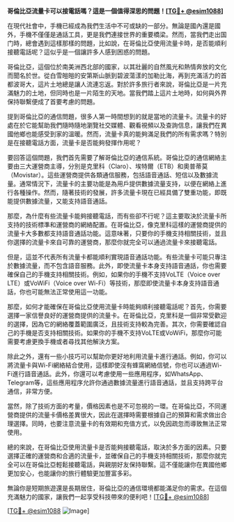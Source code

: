 **哥倫比亞流量卡可以接電話嗎？這是一個值得深思的問題！[[TG💪+ @esim1088](https://t.me/s/esim1088)]**

在現代社會中，手機已經成為我們生活中不可或缺的一部分。無論是國內還是國外，手機不僅僅是通話工具，更是我們連接世界的重要橋梁。然而，當我們走出国门時，總會遇到這樣那樣的問題，比如說，在哥倫比亞使用流量卡時，是否能順利接聽電話呢？這似乎是一個讓許多人感到困惑的問題。

哥倫比亞，這個位於南美洲西北部的國家，以其壯麗的自然風光和熱情奔放的文化而聞名於世。從白雪皚皚的安第斯山脈到碧波蕩漾的加勒比海，再到充滿活力的首都波哥大，這片土地總是讓人流連忘返。對於許多旅行者來說，哥倫比亞是一片充滿魅力的土地，但同時也是一片陌生的天地。當我們踏上這片土地時，如何與外界保持聯繫便成了首要考慮的問題。

提到哥倫比亞的通信問題，很多人第一時間想到的就是當地的流量卡。流量卡的好處在於它能幫助我們隨時隨地瀏覽社交媒體、觀看視頻以及查詢信息，讓我們在異國他鄉也能感受到家的溫暖。然而，流量卡真的能夠滿足我們的所有需求嗎？特別是在接聽電話方面，流量卡是否能夠發揮作用呢？

要回答這個問題，我們首先需要了解哥倫比亞的通信系統。哥倫比亞的通信網絡主要由三大運營商主導，分別是克里科（Claro）、埃特爾（ETB）和奧普蒂莫（Movistar）。這些運營商提供各類通信服務，包括語音通話、短信以及數據流量。通常情況下，流量卡的主要功能是為用戶提供數據流量支持，以便在網絡上進行各種操作。然而，隨著技術的發展，許多流量卡現在已經具備了雙重功能，即既能提供數據流量，又能支持語音通話。

那麼，為什麼有些流量卡能夠接聽電話，而有些卻不行呢？這主要取決於流量卡所支持的技術標準和運營商的網絡配置。在哥倫比亞，像克里科這樣的運營商提供的流量卡大多數都支持語音通話功能。這意味著，只要你的手機支持相關技術，並且你選擇的流量卡來自可靠的運營商，那麼你就完全可以通過流量卡來接聽電話。

但是，這並不代表所有流量卡都能順利實現語音通話功能。有些流量卡可能只專注於數據流量，而不包含語音服務。此外，即使流量卡本身支持語音通話，你也需要確保自己的手機支持相關技術。例如，如果你的手機不支持VoLTE（Voice over LTE）或VoWiFi（Voice over Wi-Fi）等技術，那麼即使流量卡本身支持語音通話，你也可能無法正常使用這一功能。

那麼，如何才能確保在哥倫比亞使用流量卡時能夠順利接聽電話呢？首先，你需要選擇一家信譽良好的運營商提供的流量卡。在哥倫比亞，克里科是一個非常受歡迎的選擇，因為它的網絡覆蓋範圍廣泛，且技術支持較為完善。其次，你需要確認自己的手機是否支持相關技術。如果你的手機不支持VoLTE或VoWiFi，那麼你可能需要考慮更換手機或者尋找其他解決方案。

除此之外，還有一些小技巧可以幫助你更好地利用流量卡進行通話。例如，你可以將流量卡與Wi-Fi網絡結合使用，這樣即使沒有蜂窩網絡信號，你也可以通過Wi-Fi進行語音通話。此外，你還可以考慮使用一些應用程序，如WhatsApp、Telegram等，這些應用程序允許你通過數據流量進行語音通話，並且支持跨平台通信，非常方便。

當然，除了技術方面的考量，價格因素也是不可忽視的一環。在哥倫比亞，不同運營商提供的流量卡價格差異很大，因此在選擇時需要根據自己的預算和需求做出合理選擇。同時，也要注意流量卡的有效期和充值方式，以免因疏忽而導致無法正常使用。

總的來說，在哥倫比亞使用流量卡是否能夠接聽電話，取決於多方面的因素。只要選擇正確的運營商和合適的流量卡，並確保自己的手機支持相關技術，那麼你就完全可以在哥倫比亞輕鬆接聽電話，與親朋好友保持聯繫。這不僅能讓你在異國他鄉更加安心，也能讓你的旅行體驗更加豐富多彩。

無論你是短期旅遊還是長期居住，哥倫比亞的通信環境都能滿足你的需求。在這個充滿魅力的國家，讓我們一起享受科技帶來的便利吧！[[TG💪+ @esim1088](https://t.me/s/esim1088)]

[[TG💪+ @esim1088](https://t.me/s/esim1088) ![Image](https://i.postimg.cc/4NQfJmqS/Snipaste-2025-05-13-00-14-12.png)]